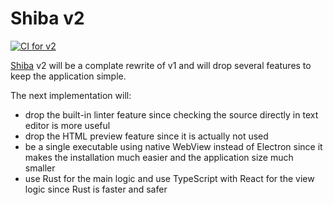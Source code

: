 Shiba v2
========
[![CI for v2][ci-badge]][ci]

[Shiba](https://github.com/rhysd/Shiba) v2 will be a complate rewrite of v1 and will drop several features to keep the application simple.

The next implementation will:

- drop the built-in linter feature since checking the source directly in text editor is more useful
- drop the HTML preview feature since it is actually not used
- be a single executable using native WebView instead of Electron since it makes the installation much easier and the application size much smaller
- use Rust for the main logic and use TypeScript with React for the view logic since Rust is faster and safer

[ci]: https://github.com/rhysd/Shiba/actions/workflows/ci.yml
[ci-badge]: https://github.com/rhysd/Shiba/actions/workflows/ci.yml/badge.svg
